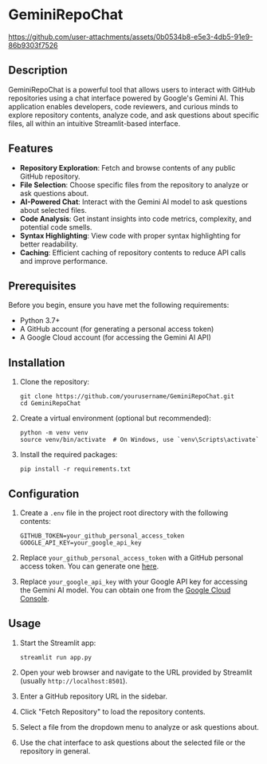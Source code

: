 # GeminiRepoChat


https://github.com/user-attachments/assets/0b0534b8-e5e3-4db5-91e9-86b9303f7526



## Description

GeminiRepoChat is a powerful tool that allows users to interact with GitHub repositories using a chat interface powered by Google's Gemini AI. This application enables developers, code reviewers, and curious minds to explore repository contents, analyze code, and ask questions about specific files, all within an intuitive Streamlit-based interface.

## Features

- **Repository Exploration**: Fetch and browse contents of any public GitHub repository.
- **File Selection**: Choose specific files from the repository to analyze or ask questions about.
- **AI-Powered Chat**: Interact with the Gemini AI model to ask questions about selected files.
- **Code Analysis**: Get instant insights into code metrics, complexity, and potential code smells.
- **Syntax Highlighting**: View code with proper syntax highlighting for better readability.
- **Caching**: Efficient caching of repository contents to reduce API calls and improve performance.

## Prerequisites

Before you begin, ensure you have met the following requirements:

- Python 3.7+
- A GitHub account (for generating a personal access token)
- A Google Cloud account (for accessing the Gemini AI API)

## Installation

1. Clone the repository:
   ```
   git clone https://github.com/yourusername/GeminiRepoChat.git
   cd GeminiRepoChat
   ```

2. Create a virtual environment (optional but recommended):
   ```
   python -m venv venv
   source venv/bin/activate  # On Windows, use `venv\Scripts\activate`
   ```

3. Install the required packages:
   ```
   pip install -r requirements.txt
   ```

## Configuration

1. Create a `.env` file in the project root directory with the following contents:
   ```
   GITHUB_TOKEN=your_github_personal_access_token
   GOOGLE_API_KEY=your_google_api_key
   ```

2. Replace `your_github_personal_access_token` with a GitHub personal access token. You can generate one [here](https://github.com/settings/tokens).

3. Replace `your_google_api_key` with your Google API key for accessing the Gemini AI model. You can obtain one from the [Google Cloud Console](https://console.cloud.google.com/).

## Usage

1. Start the Streamlit app:
   ```
   streamlit run app.py
   ```

2. Open your web browser and navigate to the URL provided by Streamlit (usually `http://localhost:8501`).

3. Enter a GitHub repository URL in the sidebar.

4. Click "Fetch Repository" to load the repository contents.

5. Select a file from the dropdown menu to analyze or ask questions about.

6. Use the chat interface to ask questions about the selected file or the repository in general.

